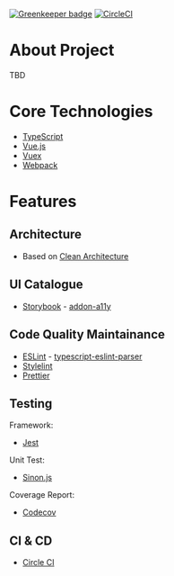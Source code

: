 [![Greenkeeper badge](https://badges.greenkeeper.io/andoshin11/spa-playground.svg)](https://greenkeeper.io/)
[![CircleCI](https://circleci.com/gh/andoshin11/spa-playground/tree/master.svg?style=svg)](https://circleci.com/gh/andoshin11/spa-playground/tree/master)

# About Project

TBD

# Core Technologies

- [TypeScript](https://www.typescriptlang.org/)
- [Vue.js](https://vuejs.org/index.html)
- [Vuex](https://vuex.vuejs.org/guide/)
- [Webpack](https://webpack.js.org/)

# Features

## Architecture

- Based on [Clean Architecture](http://blog.cleancoder.com/uncle-bob/2012/08/13/the-clean-architecture.html)

## UI Catalogue

- [Storybook](https://storybook.js.org/) - [addon-a11y](https://github.com/storybooks/storybook/tree/master/addons/a11y)

## Code Quality Maintainance

- [ESLint](https://eslint.org/) - [typescript-eslint-parser](https://github.com/eslint/typescript-eslint-parser)
- [Stylelint](https://stylelint.io/)
- [Prettier](https://prettier.io/)

## Testing

Framework:

- [Jest](https://jestjs.io/ja/)

Unit Test:

- [Sinon.js](https://sinonjs.org/)

Coverage Report:

- [Codecov](https://codecov.io/)

## CI & CD

- [Circle CI](https://circleci.com/)
